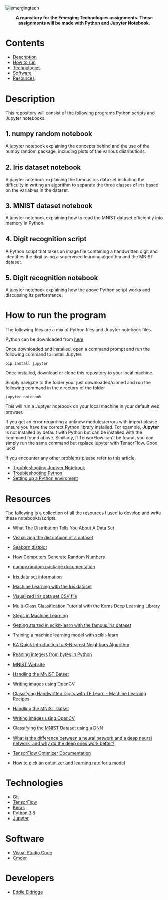 
![emergingtech](https://user-images.githubusercontent.com/22448079/47147656-9f228f80-d2c6-11e8-846a-aa6a9a88ffef.png)

<p align="center">
  <b>A repository for the Emerging Technologies assignments. These assignments will be made with Python and Jupyter Notebook.</b><br>
</p>

# Contents
* [Description](#description)
* [How to run](#how-to-run-the-program)
* [Technologies](#technologies)
* [Software](#software)
* [Resources](#resources)

# Description
This repository will consist of the following programs Python scripts and Jupyter notebooks.

## 1. numpy random notebook
A jupyter notebook explaining the concepts
behind and the use of the numpy random package, including plots
of the various distributions.

## 2. Iris dataset notebook
 A jupyter notebook explaining the famous iris data set including the difficulty in writing an algorithm to separate the three classes of iris based on the variables in the dataset.


## 3. MNIST dataset notebook
 A jupyter notebook explaining how to read the MNIST dataset efficiently into memory in Python.

## 4. Digit recognition script
A Python script that takes an image file containing a handwritten digit and identifies the digit using a supervised learning algorithm and the MNIST dataset.

## 5. Digit recognition notebook
A jupyter notebook explaining how the above Python script works and discussing its performance.

# How to run the program
The following files are a mix of Python files and Jupyter notebook files.

Python can be downloaded from [here](https://www.python.org/).

Once downloaded and installed, open a command prompt and run the following command to install Jupyter.

`pip install jupyter`

Once installed, download or clone this repository to your local machine. 

Simply navigate to the folder your just downloaded/cloned and run the following command in the directory of the folder

`jupyter notebook`

This will run a Juptyer notebook on your local machine in your default web browser.

If you get an error regarding a unknow modules/errors with import please ensure you have the correct Python library installed. For example, <b>Jupyter</b> is not installed by default with Python but can be installed with the command found above. Similarly, if TensorFlow can't be found, you can simply run the same command but replace jupyter with TensorFlow. Good luck!

If you encounter any other problems please refer to this article. 

* [Troubleshooting Juptyer Notebook](https://jupyter-notebook.readthedocs.io/en/stable/troubleshooting.html)
* [Troubleshooting Python](https://www.studentrobotics.org/docs/troubleshooting/python)
* [Setting up a Python enviroment](https://docs.python.org/3/library/venv.html)

# Resources
The following is a collection of all the resources I used to develop and write these notebooks/scripts.

* [What The Distribution Tells You About A Data Set](https://www.dummies.com/education/math/statistics/what-the-distribution-tells-you-about-a-statistical-data-set/)

* [Visualizing the distribtuion of a dataset](https://seaborn.pydata.org/tutorial/distributions.html)

* [Seaborn distplot](https://seaborn.pydata.org/generated/seaborn.distplot.html#seaborn.distplot)

* [How Computers Generate Random Numbers](https://www.howtogeek.com/183051/htg-explains-how-computers-generate-random-numbers/)

* [numpy.random package documentation](https://docs.scipy.org/doc/numpy-1.15.1/reference/routines.random.html)

* [Iris data set information](https://archive.ics.uci.edu/ml/datasets/iris)

* [Machine Learning with the Iris dataset](https://www.kaggle.com/jchen2186/machine-learning-with-iris-dataset)

* [Visualized Iris data set CSV file](https://www.kaggle.com/uciml/iris#Iris.csv)

* [Multi-Class Classification Tutorial with the Keras Deep Learning Library](https://machinelearningmastery.com/multi-class-classification-tutorial-keras-deep-learning-library/)

* [Steps in Machine Learning](https://towardsdatascience.com/machine-learning-in-practice-what-are-the-steps-a4b15ee18546?gi=c7ae60c87a44)

* [Getting started in scikit-learn with the famous iris dataset](https://www.youtube.com/watch?v=hd1W4CyPX58)

* [Training a machine learning model with scikit-learn](https://www.youtube.com/watch?v=RlQuVL6-qe8)

* [KA Quick Introduction to K-Nearest Neighbors Algorithm](https://medium.com/@adi.bronshtein/a-quick-introduction-to-k-nearest-neighbors-algorithm-62214cea29c7)

* [Reading integers from bytes in Python](https://stackoverflow.com/questions/1163459/reading-integers-from-binary-file-in-python)

* [MNIST Website](http://yann.lecun.com/exdb/mnist/)

* [Handling the MNIST Datset](https://github.com/datapythonista/mnist)

* [Writing images using OpenCV](https://docs.opencv.org/2.4/doc/tutorials/introduction/load_save_image/load_save_image.html)

* [Classifying Handwritten Digits with TF.Learn - Machine Learning Recipes](https://www.youtube.com/watch?v=Gj0iyo265bc)

* [Handling the MNIST Datset](https://github.com/datapythonista/mnist)

* [Writing images using OpenCV](https://docs.opencv.org/2.4/doc/tutorials/introduction/load_save_image/load_save_image.html)

* [Classifying the MNIST Dataset using a DNN](https://codeburst.io/use-tensorflow-dnnclassifier-estimator-to-classify-mnist-dataset-a7222bf9f940)

* [What is the difference between a neural network and a deep neural network, and why do the deep ones work better?](https://stats.stackexchange.com/questions/182734/what-is-the-difference-between-a-neural-network-and-a-deep-neural-network-and-w)

* [TensorFlow Optimizer Documentation](https://www.tensorflow.org/api_docs/python/tf/train/Optimizer)

* [How to pick an optimizer and learning rate for a model](https://medium.com/octavian-ai/which-optimizer-and-learning-rate-should-i-use-for-deep-learning-5acb418f9b2)

# Technologies
* [Git](https://git-scm.com/)
* [TensorFlow](https://www.tensorflow.org/)
* [Keras](https://keras.io/)
* [Python 3.6](https://www.python.org/downloads/release/python-360/)
* [Jupyter](https://jupyter.org/)

# Software
* [Visual Studio Code](https://code.visualstudio.com/)
* [Cmder](http://cmder.net/)

# Developers
* [Eddie Eldridge](https://github.com/EddieEldridge)	

